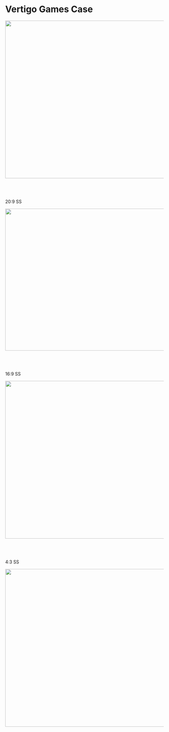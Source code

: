  <h1>Vertigo Games Case</h1>

<img src="" height ="500" width="1200">
 <br/>
<br/>
<br/>
<br/>
<p> 20:9 SS</p>
<img src="https://github.com/hikmethancan/VertigoGames_Case/assets/72447593/e8e2fb85-0981-43eb-8741-4ef7126b8830" height ="450" width="1000">

 <br/>
<br/>
<br/>
<br/>
<p> 16:9 SS</p>
<img src="https://github.com/hikmethancan/VertigoGames_Case/assets/72447593/cc8a93fe-920d-43b4-97bb-e99c073ade2b" height ="500" width="1200">

<br/>
<br/>
<br/>
<br/>
<p> 4:3 SS</p>
<img src="https://github.com/hikmethancan/VertigoGames_Case/assets/72447593/806bd941-3c7f-478a-a2cf-150ef71c0138" height ="500" width="1200">
